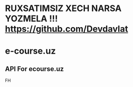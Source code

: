 # RUXSATIMSIZ XECH NARSA YOZMELA !!!  https://github.com/Devdavlat
# e-course.uz 
## API For ecourse.uz
FH
